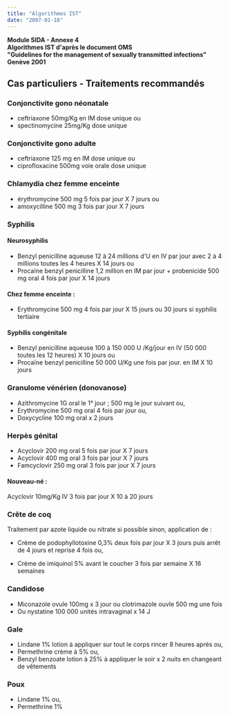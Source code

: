 ```yaml
---
title: "Algorithmes IST"
date: "2007-01-18"
---
```


**Module SIDA - Annexe 4  
Algorithmes IST d'après le document OMS**  
**"Guidelines for the management of sexually transmitted infections"  
Genève 2001**

## **Cas particuliers - Traitements recommandés**

### Conjonctivite gono néonatale

*   ceftriaxone 50mg/Kg en IM dose unique ou
*   spectinomycine 25mg/Kg dose unique

### Conjonctivite gono adulte

*   ceftriaxone 125 mg en IM dose unique ou
*   ciprofloxacine 500mg voie orale dose unique

### Chlamydia chez femme enceinte

*   érythromycine 500 mg 5 fois par jour X 7 jours ou
*   amoxycilline 500 mg 3 fois par jour X 7 jours

### Syphilis

#### Neurosyphilis

*   Benzyl penicilline aqueuse 12 à 24 millions d'U en IV par jour avec 2 à 4 millions toutes les 4 heures X 14 jours ou
*   Procaïne benzyl penicilline 1,2 million en IM par jour + probenicide 500 mg oral 4 fois par jour X 14 jours

#### Chez femme enceinte :

*   Erythromycine 500 mg 4 fois par jour X 15 jours ou 30 jours si syphilis tertiaire

#### Syphilis congénitale

*   Benzyl penicilline aqueuse 100 à 150 000 U /Kg/jour en IV (50 000 toutes les 12 heures) X 10 jours ou
*   Procaïne benzyl penicilline 50 000 U/Kg une fois par jour. en IM X 10 jours

### Granulome vénérien (donovanose)

*   Azithromycine 1G oral le 1° jour ; 500 mg le jour suivant ou,
*   Erythromycine 500 mg oral 4 fois par jour ou,
*   Doxycycline 100 mg oral x 2 jours

### Herpès génital

*   Acyclovir 200 mg oral 5 fois par jour X 7 jours
*   Acyclovir 400 mg oral 3 fois par jour X 7 jours
*   Famcyclovir 250 mg oral 3 fois par jour X 7 jours

#### Nouveau-né :

Acyclovir 10mg/Kg IV 3 fois par jour X 10 à 20 jours

### Crête de coq

Traitement par azote liquide ou nitrate si possible sinon, application de :

*   Crème de podophyllotoxine 0,3% deux fois par jour X 3 jours puis arrêt de 4 jours et reprise 4 fois ou,

*   Crème de imiquinol 5% avant le coucher 3 fois par semaine X 16 semaines

### Candidose

*   Miconazole ovule 100mg x 3 jour ou clotrimazole ouvle 500 mg une fois
*   Ou nystatine 100 000 unités intravaginal x 14 J

### Gale

*   Lindane 1% lotion à appliquer sur tout le corps rincer 8 heures après ou,
*   Permethrine crème à 5% ou,
*   Benzyl benzoate lotion à 25% à appliquer le soir x 2 nuits en changeant de vêtements

### Poux

*   Lindane 1% ou,
*   Permethrine 1%